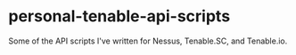 # personal-tenable-api-scripts
Some of the API scripts I've written for Nessus, Tenable.SC, and Tenable.io.
